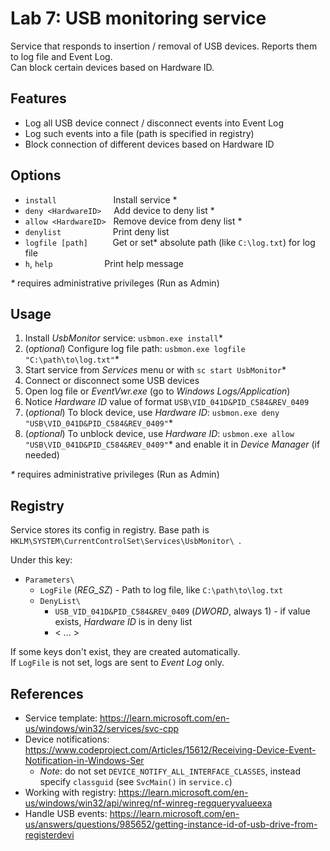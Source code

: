 # Lab 7: USB monitoring service

Service that responds to insertion / removal of USB devices. Reports them to log file and Event Log. \
Can block certain devices based on Hardware ID.

## Features

* Log all USB device connect / disconnect events into Event Log
* Log such events into a file (path is specified in registry)
* Block connection of different devices based on Hardware ID

## Options

* `install` &nbsp; &nbsp; &nbsp; &nbsp; &nbsp; &nbsp; &nbsp; &nbsp; &nbsp; &nbsp; &nbsp;  Install service *
* `deny <HardwareID>` &nbsp; &nbsp;  Add device to deny list *
* `allow <HardwareID>` &nbsp;  Remove device from deny list *
* `denylist` &nbsp; &nbsp; &nbsp; &nbsp; &nbsp; &nbsp; &nbsp; &nbsp; &nbsp; &nbsp;  Print deny list
* `logfile [path]` &nbsp;&nbsp; &nbsp; &nbsp; &nbsp; Get or set* absolute path (like `C:\log.txt`) for log file
* `h`, `help` &nbsp; &nbsp; &nbsp; &nbsp; &nbsp; &nbsp; &nbsp; &nbsp; &nbsp; &nbsp; Print help message

_*_ requires administrative privileges (Run as Admin)

## Usage

1. Install *_UsbMonitor_* service: `usbmon.exe install`*
2. (_optional_) Configure log file path: `usbmon.exe logfile "C:\path\to\log.txt"`*
3. Start service from *_Services_* menu or with `sc start UsbMonitor`*
4. Connect or disconnect some USB devices
5. Open log file or *_EventVwr.exe_* (go to *_Windows Logs/Application_*)
6. Notice _Hardware ID_ value of format `USB\VID_041D&PID_C584&REV_0409`
7. (_optional_) To block device, use _Hardware ID_: `usbmon.exe deny "USB\VID_041D&PID_C584&REV_0409"`*
8. (_optional_) To unblock device, use _Hardware ID_: `usbmon.exe allow "USB\VID_041D&PID_C584&REV_0409"`* and enable it in *_Device Manager_* (if needed)  

_*_ requires administrative privileges (Run as Admin)

## Registry

Service stores its config in registry. Base path is `HKLM\SYSTEM\CurrentControlSet\Services\UsbMonitor\ `.

Under this key:
* `Parameters\ `
  * `LogFile` (_REG_SZ_) - Path to log file, like `C:\path\to\log.txt`
  * `DenyList\ `
    * `USB_VID_041D&PID_C584&REV_0409` (_DWORD_, always 1) - if value exists, _Hardware ID_ is in deny list
    * < ... >

If some keys don't exist, they are created automatically.\
If `LogFile` is not set, logs are sent to *_Event Log_* only.

## References

* Service template: https://learn.microsoft.com/en-us/windows/win32/services/svc-cpp
* Device notifications: https://www.codeproject.com/Articles/15612/Receiving-Device-Event-Notification-in-Windows-Ser
  * *_Note_*: do not set `DEVICE_NOTIFY_ALL_INTERFACE_CLASSES`, instead specify `classguid` (see `SvcMain()` in `service.c`)
* Working with registry: https://learn.microsoft.com/en-us/windows/win32/api/winreg/nf-winreg-regqueryvalueexa 
* Handle USB events: https://learn.microsoft.com/en-us/answers/questions/985652/getting-instance-id-of-usb-drive-from-registerdevi
